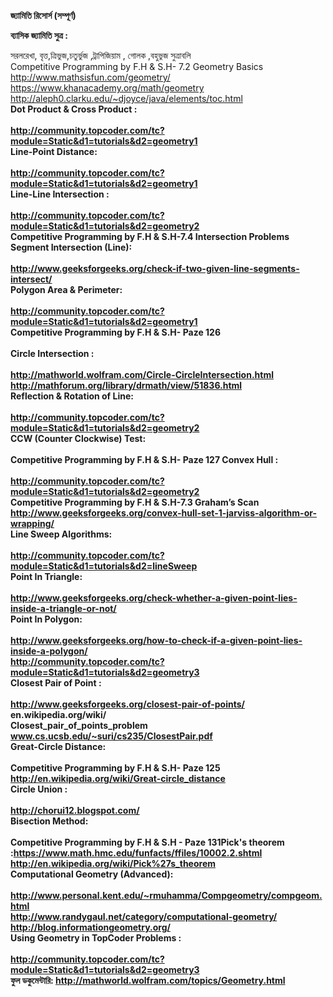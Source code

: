 <b>জ্যামিতি রিসোর্স (সম্পূর্ণ) </b>  <br>

<b>ব্যাসিক জ্যামিতি সুত্র :</b>

সরলরেখা, বৃত্ত,ত্রিভুজ,চতুর্ভুজ ,ট্রাপিজিয়াম , গোলক ,বহুভুজ সুত্রাবলি <br>
Competitive Programming by F.H & S.H- 7.2 Geometry Basics <br>
http://www.mathsisfun.com/geometry/ <br>
https://www.khanacademy.org/math/geometry <br>
http://aleph0.clarku.edu/~djoyce/java/elements/toc.html<br>
<b>Dot Product & Cross Product :<br>
<br>
http://community.topcoder.com/tc?module=Static&d1=tutorials&d2=geometry1<br>
Line-Point Distance:<br>
<br>
http://community.topcoder.com/tc?module=Static&d1=tutorials&d2=geometry1<br>
Line-Line Intersection :<br>
<br>
http://community.topcoder.com/tc?module=Static&d1=tutorials&d2=geometry2<br>
Competitive Programming by F.H & S.H-7.4 Intersection Problems<br>
Segment Intersection (Line):<br>
<br>
http://www.geeksforgeeks.org/check-if-two-given-line-segments-intersect/<br>
Polygon Area & Perimeter:<br>
<br>
http://community.topcoder.com/tc?module=Static&d1=tutorials&d2=geometry1<br>
Competitive Programming by F.H & S.H- Paze 126<br><br>
Circle Intersection :<br>
<br>
http://mathworld.wolfram.com/Circle-CircleIntersection.html<br>
http://mathforum.org/library/drmath/view/51836.html<br>
Reflection & Rotation of Line:<br>
<br>
http://community.topcoder.com/tc?module=Static&d1=tutorials&d2=geometry2<br>
CCW (Counter Clockwise) Test:<br>
<br>
Competitive Programming by F.H & S.H- Paze 127
Convex Hull :<br>
<br>
http://community.topcoder.com/tc?module=Static&d1=tutorials&d2=geometry2<br>
Competitive Programming by F.H & S.H-7.3 Graham’s Scan<br>
http://www.geeksforgeeks.org/convex-hull-set-1-jarviss-algorithm-or-wrapping/<br>
Line Sweep Algorithms:<br>
<br>
http://community.topcoder.com/tc?module=Static&d1=tutorials&d2=lineSweep<br>
Point In Triangle:<br>
<br>
http://www.geeksforgeeks.org/check-whether-a-given-point-lies-inside-a-triangle-or-not/<br>
Point In Polygon:<br>
<br>
http://www.geeksforgeeks.org/how-to-check-if-a-given-point-lies-inside-a-polygon/<br>
http://community.topcoder.com/tc?module=Static&d1=tutorials&d2=geometry3<br>
Closest Pair of Point :<br>
<br>
http://www.geeksforgeeks.org/closest-pair-of-points/<br>
en.wikipedia.org/wiki/<br>
Closest_pair_of_points_problem<br>
www.cs.ucsb.edu/~suri/cs235/ClosestPair.pdf<br>
Great-Circle Distance:<br>
<br>
Competitive Programming by F.H & S.H- Paze 125<br>
http://en.wikipedia.org/wiki/Great-circle_distance<br>
Circle Union :<br>
<br>
http://chorui12.blogspot.com/<br>
Bisection Method:<br>
<br>
Competitive Programming by F.H & S.H - Paze 131Pick's theorem :https://www.math.hmc.edu/funfacts/ffiles/10002.2.shtml<br>
http://en.wikipedia.org/wiki/Pick%27s_theorem<br>
Computational Geometry (Advanced):<br>
<br>
http://www.personal.kent.edu/~rmuhamma/Compgeometry/compgeom.html<br>
http://www.randygaul.net/category/computational-geometry/<br>
http://blog.informationgeometry.org/<br>
Using Geometry in TopCoder Problems :<br>
<br>
http://community.topcoder.com/tc?module=Static&d1=tutorials&d2=geometry3<br>
ফুল ডকুমেন্টারি: http://mathworld.wolfram.com/topics/Geometry.html<br>
